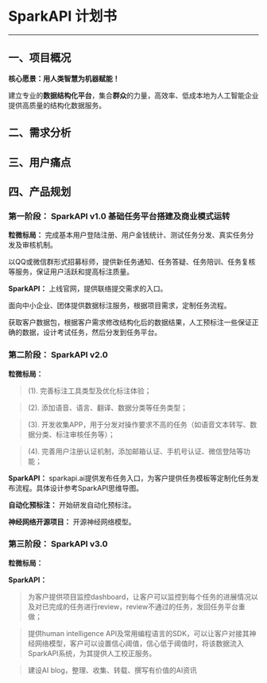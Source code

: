 # SparkAPI 计划书
---

## 一、项目概况

**核心愿景：用人类智慧为机器赋能！**

建立专业的**数据结构化平台**，集合**群众**的力量，高效率、低成本地为人工智能企业提供高质量的结构化数据服务。

## 二、需求分析



## 三、用户痛点


## 四、产品规划

### 第一阶段： SparkAPI v1.0 基础任务平台搭建及商业模式运转

**粒微标局：** 完成基本用户登陆注册、用户金钱统计、测试任务分发、真实任务分发及审核机制。

以QQ或微信群形式招募标师，提供新任务通知、任务答疑、任务陪训、任务复核等服务，保证用户活跃和提高标注质量。

**SparkAPI：** 上线官网，提供联络提交需求的入口。 

面向中小企业、团体提供数据标注服务，根据项目需求，定制任务流程。

获取客户数据包，根据客户需求修改结构化后的数据结果，人工预标注一些保证正确的数据，设计考试任务，然后分发到任务平台。


### 第二阶段： SparkAPI v2.0

**粒微标局：** 

>(1). 完善标注工具类型及优化标注体验；

>(2). 添加语音、语言、翻译、数据分类等任务类型；

>(3). 开发收集APP，用于分发对操作要求不高的任务（如语音文本转写、数据分类、标注审核任务等）；

>(4). 完善用户注册认证机制，添加邮箱认证、手机号认证、微信登陆等功能；

**SparkAPI：** sparkapi.ai提供发布任务入口，为客户提供任务模板等定制化任务发布流程。具体设计参考SparkAPI思维导图。

**自动化预标注：** 开始研发自动化预标注。

**神经网络开源项目：** 开源神经网络模型。


### 第三阶段： SparkAPI v3.0

**粒微标局：** 

**SparkAPI：** 

>为客户提供项目监控dashboard，让客户可以监控到每个任务的进展情况以及对已完成的任务进行review，review不通过的任务，发回任务平台重做；

>提供human intelligence API及常用编程语言的SDK，可以让客户对接其神经网络模型，客户可以设置信心阈值，信心低于阈值时，将该数据流入SparkAPI系统，为其提供人工校正服务。

>建设AI blog，整理、收集、转载、撰写有价值的AI资讯